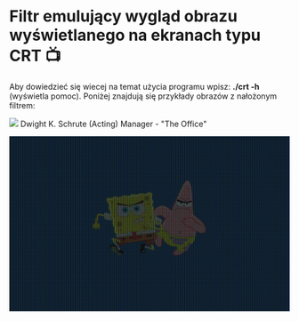 # Filtr emulujący wygląd obrazu wyświetlanego na ekranach typu CRT 📺

Aby dowiedzieć się wiecej na temat użycia programu wpisz: **./crt -h** (wyświetla pomoc).
Poniżej znajdują się przykłady obrazów z nałożonym filtrem:

![](https://github.com/Michal-Szczygiel/crt_filter/blob/main/dwight.png)
Dwight K. Schrute (Acting) Manager - "The Office"

![](https://github.com/Michal-Szczygiel/crt_filter/blob/main/spongebob.png)
